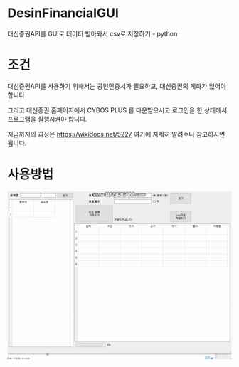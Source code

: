 # DesinFinancialGUI
대신증권API를 GUI로 데이터 받아와서 csv로 저장하기 - python


# 조건

대신증권API를 사용하기 위해서는 공인인증서가 필요하고, 대신증권의 계좌가 있어야합니다.

그리고 대신증권 홈페이지에서 CYBOS PLUS 를 다운받으시고 로그인을 한 상태에서 프로그램을 실행시켜야 합니다.

지금까지의 과정은 https://wikidocs.net/5227 여기에 자세히 알려주니 참고하시면 됩니다.


# 사용방법 

![sample1](./image/sample1.gif)
